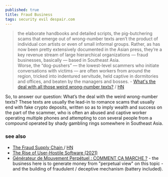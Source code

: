 ```yaml
---
published: true
title: Fraud Business
tags: security evil despair.com
---
```

> the elaborate handbooks and detailed scripts, the pig-butchering scams that emerge out of wrong-number texts aren’t the product of individual con artists or even of small informal groups. Rather, as has now been pretty extensively documented in the Asian press, they’re a key revenue stream of large hierarchical organizations — fraud businesses, basically — based in Southeast Asia.   
> Worse, the “dog-pushers” — the lowest-level scammers who initiate conversations with victims — are often workers from around the region, tricked into indentured servitude, held captive in dormitories and offices, and beaten by the managers and bosses. - [What's the deal with all those weird wrong-number texts?](https://maxread.substack.com/p/whats-the-deal-with-all-those-weird) / [HN](https://news.ycombinator.com/item?id=31949731)

So, to answer our question: What’s the deal with the weird wrong-number texts? These texts are usually the lead-in to romance scams that usually end with fake crypto deposits, written so as to imply wealth and success on the part of the scammer, who is often an abused and captive worker operating multiple phones and attempting to con several people from a compound operated by shady gambling rings somewhere in Southeast Asia.

### see also
- [The Fraud Supply Chain ](https://bam.kalzumeus.com/archive/the-fraud-supply-chain/) / [HN](https://news.ycombinator.com/item?id=29437712)
- [	The Rise of User-Hostile Software (2021) ](https://news.ycombinator.com/item?id=34108692)
- [Générateur de Mouvement Perpétuel : COMMENT ÇA MARCHE ?](https://youtu.be/LaMdiz2e-6k?feature=shared&t=451) - the business here is to generate money from "perpetual view" on this topic - and the building of fraudulent / deceptive mechanism (battery included).
